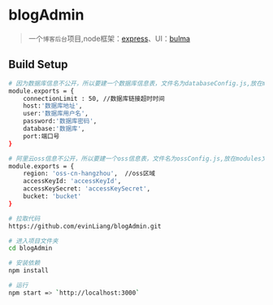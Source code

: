 # blogAdmin

> 一个`博客后台`项目,node框架：[express](http://www.expressjs.com.cn/)、UI：[bulma](https://bulma.io)

## Build Setup

``` bash
# 因为数据库信息不公开，所以要建一个数据库信息表，文件名为databaseConfig.js,放在modules文件夹下
module.exports = {
	connectionLimit : 50, //数据库链接超时时间
	host:'数据库地址',
	user:'数据库用户名',
	password:'数据库密码',
	database:'数据库',
	port:端口号
}

# 阿里云oss信息不公开，所以要建一个oss信息表，文件名为ossConfig.js,放在modules文件夹下
module.exports = {
	region: 'oss-cn-hangzhou',	//oss区域
  	accessKeyId: 'accessKeyId',
  	accessKeySecret: 'accessKeySecret',
  	bucket: 'bucket'
}

# 拉取代码
https://github.com/evinLiang/blogAdmin.git

# 进入项目文件夹
cd blogAdmin

# 安装依赖
npm install

# 运行
npm start => `http://localhost:3000`
```